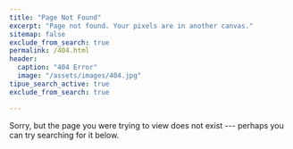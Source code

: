 ```yaml
---
title: "Page Not Found"
excerpt: "Page not found. Your pixels are in another canvas."
sitemap: false
exclude_from_search: true
permalink: /404.html
header:
  caption: "404 Error"
  image: "/assets/images/404.jpg"
tipue_search_active: true
exclude_from_search: true

---
```


Sorry, but the page you were trying to view does not exist --- perhaps you can try searching for it below.

<script type="text/javascript">
  var GOOG_FIXURL_LANG = 'en';
  var GOOG_FIXURL_SITE = '{{ site.url }}'
</script>
<script type="text/javascript"
  src="//linkhelp.clients.google.com/tbproxy/lh/wm/fixurl.js">
</script>
